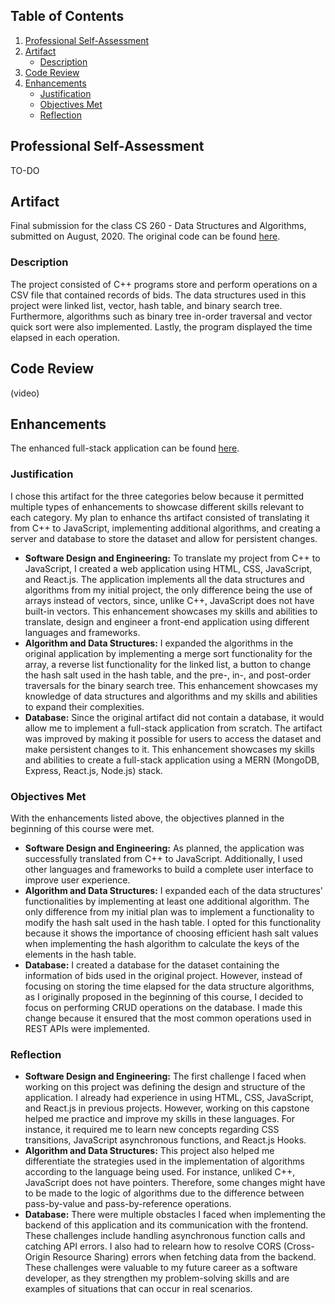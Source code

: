 ## Table of Contents
1. [Professional Self-Assessment](https://github.com/zambiazzi89/zambiazzi89.github.io/blob/main/index.md#professional-self-assessment)
2. [Artifact](https://github.com/zambiazzi89/zambiazzi89.github.io/blob/main/index.md#artifact)
   * [Description](https://github.com/zambiazzi89/zambiazzi89.github.io/blob/main/index.md#description)
3. [Code Review](https://github.com/zambiazzi89/zambiazzi89.github.io/blob/main/index.md#code-review)
4. [Enhancements](https://github.com/zambiazzi89/zambiazzi89.github.io/blob/main/index.md#enhancements)
   * [Justification](https://github.com/zambiazzi89/zambiazzi89.github.io/blob/main/index.md#justification)
   * [Objectives Met](https://github.com/zambiazzi89/zambiazzi89.github.io/blob/main/index.md#objectives-met)
   * [Reflection](https://github.com/zambiazzi89/zambiazzi89.github.io/blob/main/index.md#reflection)


## Professional Self-Assessment
TO-DO

## Artifact
Final submission for the class CS 260 - Data Structures and Algorithms, submitted on August, 2020. The original code can be found [here](https://github.com/zambiazzi89/CS260).

### Description
The project consisted of C++ programs store and perform operations on a CSV file that contained records of bids. The data structures used in this project were linked list, vector, hash table, and binary search tree. Furthermore, algorithms such as binary tree in-order traversal and vector quick sort were also implemented. Lastly, the program displayed the time elapsed in each operation.

## Code Review

(video)

## Enhancements
The enhanced full-stack application can be found [here](https://github.com/zambiazzi89/CS499).

### Justification
I chose this artifact for the three categories below because it permitted multiple types of enhancements to showcase different skills relevant to each category. My plan to enhance ths artifact consisted of translating it from C++ to JavaScript, implementing additional algorithms, and creating a server and database to store the dataset and allow for persistent changes.
- **Software Design and Engineering:** To translate my project from C++ to JavaScript, I created a web application using HTML, CSS, JavaScript, and React.js. The application implements all the data structures and algorithms from my initial project, the only difference being the use of arrays instead of vectors, since, unlike C++, JavaScript does not have built-in vectors. This enhancement showcases my skills and abilities to translate, design and engineer a front-end application using different languages and frameworks.
- **Algorithm and Data Structures:** I expanded the algorithms in the original application by implementing a merge sort functionality for the array, a reverse list functionality for the linked list, a button to change the hash salt used in the hash table, and the pre-, in-, and post-order traversals for the binary search tree. This enhancement showcases my knowledge of data structures and algorithms and my skills and abilities to expand their complexities.
- **Database:** Since the original artifact did not contain a database, it would allow me to implement a full-stack application from scratch. The artifact was improved by making it possible for users to access the dataset and make persistent changes to it. This enhancement showcases my skills and abilities to create a full-stack application using a MERN (MongoDB, Express, React.js, Node.js) stack.

### Objectives Met
With the enhancements listed above, the objectives planned in the beginning of this course were met.
- **Software Design and Engineering:** As planned, the application was successfully translated from C++ to JavaScript. Additionally, I used other languages and frameworks to build a complete user interface to improve user experience.
- **Algorithm and Data Structures:** I expanded each of the data structures' functionalities by implementing at least one additional algorithm. The only difference from my initial plan was to implement a functionality to modify the hash salt used in the hash table. I opted for this functionality because it shows the importance of choosing efficient hash salt values when implementing the hash algorithm to calculate the keys of the elements in the hash table.
- **Database:** I created a database for the dataset containing the information of bids used in the original project. However, instead of focusing on storing the time elapsed for the data structure algorithms, as I originally proposed in the beginning of this course, I decided to focus on performing CRUD operations on the database. I made this change because it ensured that the most common operations used in REST APIs were implemented.

### Reflection
- **Software Design and Engineering:** The first challenge I faced when working on this project was defining the design and structure of the application. I already had experience in using HTML, CSS, JavaScript, and React.js in previous projects. However, working on this capstone helped me practice and improve my skills in these languages. For instance, it required me to learn new concepts regarding CSS transitions, JavaScript asynchronous functions, and React.js Hooks.
- **Algorithm and Data Structures:** This project also helped me differentiate the strategies used in the implementation of algorithms according to the language being used. For instance, unliked C++, JavaScript does not have pointers. Therefore, some changes might have to be made to the logic of algorithms due to the difference between pass-by-value and pass-by-reference operations.
- **Database:** There were multiple obstacles I faced when implementing the backend of this application and its communication with the frontend. These challenges include handling asynchronous function calls and catching API errors. I also had to relearn how to resolve CORS (Cross-Origin Resource Sharing) errors when fetching data from the backend. These challenges were valuable to my future career as a software developer, as they strengthen my problem-solving skills and are examples of situations that can occur in real scenarios.
